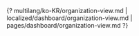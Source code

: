 {? multilang/ko-KR/organization-view.md | localized/dashboard/organization-view.md | pages/dashboard/organization-view.md ?}
